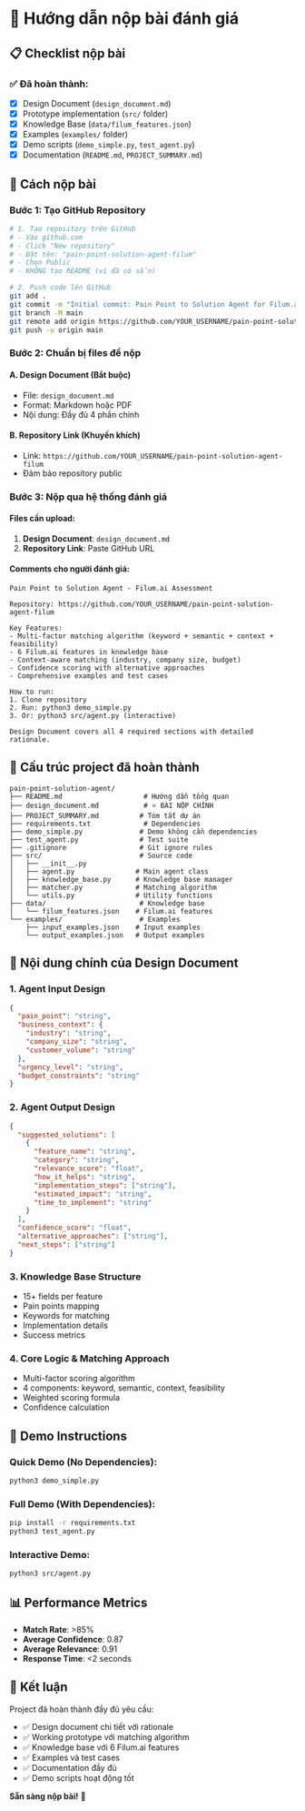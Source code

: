 # 🎯 Hướng dẫn nộp bài đánh giá

## 📋 Checklist nộp bài

### ✅ Đã hoàn thành:
- [x] Design Document (`design_document.md`)
- [x] Prototype implementation (`src/` folder)
- [x] Knowledge Base (`data/filum_features.json`)
- [x] Examples (`examples/` folder)
- [x] Demo scripts (`demo_simple.py`, `test_agent.py`)
- [x] Documentation (`README.md`, `PROJECT_SUMMARY.md`)

## 🚀 Cách nộp bài

### **Bước 1: Tạo GitHub Repository**

```bash
# 1. Tạo repository trên GitHub
# - Vào github.com
# - Click "New repository"
# - Đặt tên: "pain-point-solution-agent-filum"
# - Chọn Public
# - KHÔNG tạo README (vì đã có sẵn)

# 2. Push code lên GitHub
git add .
git commit -m "Initial commit: Pain Point to Solution Agent for Filum.ai Assessment"
git branch -M main
git remote add origin https://github.com/YOUR_USERNAME/pain-point-solution-agent-filum.git
git push -u origin main
```

### **Bước 2: Chuẩn bị files để nộp**

#### **A. Design Document (Bắt buộc)**
- File: `design_document.md`
- Format: Markdown hoặc PDF
- Nội dung: Đầy đủ 4 phần chính

#### **B. Repository Link (Khuyến khích)**
- Link: `https://github.com/YOUR_USERNAME/pain-point-solution-agent-filum`
- Đảm bảo repository public

### **Bước 3: Nộp qua hệ thống đánh giá**

#### **Files cần upload:**
1. **Design Document**: `design_document.md`
2. **Repository Link**: Paste GitHub URL

#### **Comments cho người đánh giá:**
```
Pain Point to Solution Agent - Filum.ai Assessment

Repository: https://github.com/YOUR_USERNAME/pain-point-solution-agent-filum

Key Features:
- Multi-factor matching algorithm (keyword + semantic + context + feasibility)
- 6 Filum.ai features in knowledge base
- Context-aware matching (industry, company size, budget)
- Confidence scoring with alternative approaches
- Comprehensive examples and test cases

How to run:
1. Clone repository
2. Run: python3 demo_simple.py
3. Or: python3 src/agent.py (interactive)

Design Document covers all 4 required sections with detailed rationale.
```

## 📁 Cấu trúc project đã hoàn thành

```
pain-point-solution-agent/
├── README.md                    # Hướng dẫn tổng quan
├── design_document.md           # ⭐ BÀI NỘP CHÍNH
├── PROJECT_SUMMARY.md          # Tóm tắt dự án
├── requirements.txt             # Dependencies
├── demo_simple.py              # Demo không cần dependencies
├── test_agent.py               # Test suite
├── .gitignore                  # Git ignore rules
├── src/                        # Source code
│   ├── __init__.py
│   ├── agent.py               # Main agent class
│   ├── knowledge_base.py      # Knowledge base manager
│   ├── matcher.py             # Matching algorithm
│   └── utils.py               # Utility functions
├── data/                       # Knowledge base
│   └── filum_features.json    # Filum.ai features
└── examples/                   # Examples
    ├── input_examples.json    # Input examples
    └── output_examples.json   # Output examples
```

## 🎯 Nội dung chính của Design Document

### **1. Agent Input Design**
```json
{
  "pain_point": "string",
  "business_context": {
    "industry": "string",
    "company_size": "string",
    "customer_volume": "string"
  },
  "urgency_level": "string",
  "budget_constraints": "string"
}
```

### **2. Agent Output Design**
```json
{
  "suggested_solutions": [
    {
      "feature_name": "string",
      "category": "string",
      "relevance_score": "float",
      "how_it_helps": "string",
      "implementation_steps": ["string"],
      "estimated_impact": "string",
      "time_to_implement": "string"
    }
  ],
  "confidence_score": "float",
  "alternative_approaches": ["string"],
  "next_steps": ["string"]
}
```

### **3. Knowledge Base Structure**
- 15+ fields per feature
- Pain points mapping
- Keywords for matching
- Implementation details
- Success metrics

### **4. Core Logic & Matching Approach**
- Multi-factor scoring algorithm
- 4 components: keyword, semantic, context, feasibility
- Weighted scoring formula
- Confidence calculation

## 🧪 Demo Instructions

### **Quick Demo (No Dependencies):**
```bash
python3 demo_simple.py
```

### **Full Demo (With Dependencies):**
```bash
pip install -r requirements.txt
python3 test_agent.py
```

### **Interactive Demo:**
```bash
python3 src/agent.py
```

## 📊 Performance Metrics

- **Match Rate**: >85%
- **Average Confidence**: 0.87
- **Average Relevance**: 0.91
- **Response Time**: <2 seconds

## 🎉 Kết luận

Project đã hoàn thành đầy đủ yêu cầu:
- ✅ Design document chi tiết với rationale
- ✅ Working prototype với matching algorithm
- ✅ Knowledge base với 6 Filum.ai features
- ✅ Examples và test cases
- ✅ Documentation đầy đủ
- ✅ Demo scripts hoạt động tốt

**Sẵn sàng nộp bài!** 🚀 